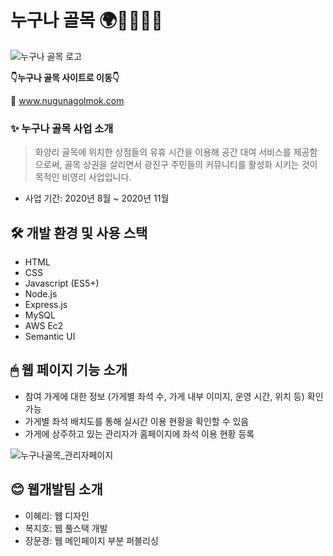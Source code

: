 # 누구나 골목 🌍🙎‍♀️🙎‍♂️

![누구나 골목 로고](https://user-images.githubusercontent.com/32476867/97538536-e68a9d00-1a03-11eb-91b1-8ea7f0df9de5.jpg)

**👇누구나 골목 사이트로 이동👇**

📍 www.nugunagolmok.com



### ✨ 누구나 골목 사업 소개
> 화양리 골목에 위치한 상점들의 유휴 시간을 이용해 공간 대여 서비스를 제공함으로써, 골목 상권을 살리면서 광진구 주민들의 커뮤니티를 활성화 시키는 것이 목적인 비영리 사업입니다.

- 사업 기간: 2020년 8월 ~ 2020년 11월

## 🛠 개발 환경 및 사용 스택
- HTML
- CSS
- Javascript (ES5+)
- Node.js
- Express.js
- MySQL
- AWS Ec2 
- Semantic UI

## 🖱 웹 페이지 기능 소개
- 참여 가게에 대한 정보 (가게별 좌석 수, 가게 내부 이미지, 운영 시간, 위치 등) 확인 가능
- 가게별 좌석 배치도를 통해 실시간 이용 현황을 확인할 수 있음
- 가게에 상주하고 있는 관리자가 홈페이지에 좌석 이용 현황 등록

![누구나골목_관리자페이지](https://user-images.githubusercontent.com/32476867/97666442-0c29ac00-1ac1-11eb-8d86-8fcc44fd1370.gif)


## 😊 웹개발팀 소개
- 이혜리: 웹 디자인
- 복지호: 웹 풀스택 개발 
- 장문경: 웹 메인페이지 부분 퍼블리싱
